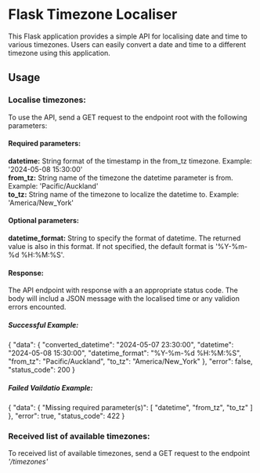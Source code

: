 # Flask Timezone Localiser

This Flask application provides a simple API for localising date and time to various timezones. Users can easily convert a date and time to a different timezone using this application.

## Usage

### Localise timezones:
To use the API, send a GET request to the endpoint root with the following parameters:

#### Required parameters:
**datetime:** String format of the timestamp in the from_tz timezone. Example: '2024-05-08 15:30:00'\
**from_tz:** String name of the timezone the datetime parameter is from. Example: 'Pacific/Auckland'\
**to_tz:** String name of the timezone to localize the datetime to. Example: 'America/New_York'

#### Optional parameters:
**datetime_format:** String to specify the format of datetime. The returned value is also in this format. If not specified, the default format is '%Y-%m-%d %H:%M:%S'.

#### Response:
The API endpoint with response with a an appropriate status code. The body will includ a JSON message with the localised time or any validion errors encounted.

##### Successful Example:
{
    "data": {
        "converted_datetime": "2024-05-07 23:30:00",
        "datetime": "2024-05-08 15:30:00",
        "datetime_format": "%Y-%m-%d %H:%M:%S",
        "from_tz": "Pacific/Auckland",
        "to_tz": "America/New_York"
    },
    "error": false,
    "status_code": 200
}
##### Failed Vaildatio Example:
{
    "data": {
        "Missing required parameter(s)": [
            "datetime",
            "from_tz",
            "to_tz"
        ]
    },
    "error": true,
    "status_code": 422
}

### Received list of available timezones:
To received list of available timezones, send a GET request to the endpoint *'/timezones'*
